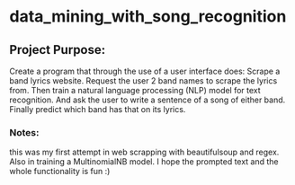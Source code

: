# data_mining_with_song_recognition
 
 ## Project Purpose:
 Create a program that through the use of a user interface does:
 Scrape a band lyrics website. Request the user 2 band names to scrape the lyrics from. Then train a natural language processing (NLP) model for text recognition. And ask the user to write a sentence of a song of either band. Finally predict which band has that on its lyrics.
 
 ### Notes:
 this was my first attempt in web scrapping with beautifulsoup and regex. Also in training a MultinomialNB model. I hope the prompted text and the whole functionality is fun :)

